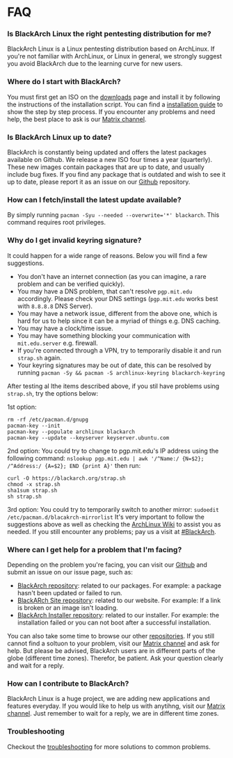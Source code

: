# FAQ

### Is BlackArch Linux the right pentesting distribution for me?

BlackArch Linux is a Linux pentesting distribution based on ArchLinux. If you're not familiar with ArchLinux, or Linux in general, we strongly suggest you avoid BlackArch due to the learning curve for new users.

### Where do I start with BlackArch?

You must first get an ISO on the [downloads](https://blackarch.org/downloads.html) page and install it by following the instructions of the installation script. You can find a [installation guide](/install_guide) to show the step by step process. If you encounter any problems and need help, the best place to ask is our [Matrix channel](https://matrix.to/#/%23BlackArch:matrix.org).

### Is BlackArch Linux up to date?

BlackArch is constantly being updated and offers the latest packages available on Github. We release a new ISO four times a year (quarterly). These new images contain packages that are up to date, and usually include bug fixes. If you find any package that is outdated and wish to see it up to date, please report it as an issue on our [Github](https://github.com/blackarch/blackarch) repository.

### How can I fetch/install the latest update available?

By simply running `pacman -Syu --needed --overwrite='*' blackarch`. This command requires root privileges.

### Why do I get invalid keyring signature?

It could happen for a wide range of reasons. Below you will find a few suggestions.

* You don't have an internet connection (as you can imagine, a rare problem and can be verified quickly).
* You may have a DNS problem, that can't resolve `pgp.mit.edu` accordingly. Please check your DNS settings (`pgp.mit.edu` works best with `8.8.8.8` DNS Server).
* You may have a network issue, different from the above one, which is hard for us to help since it can be a myriad of things e.g. DNS caching.
* You may have a clock/time issue.
* You may have something blocking your communication with `mit.edu.server` e.g. firewall.
* If you're connected through a VPN, try to temporarily disable it and run `strap.sh` again.
* Your keyring signatures may be out of date, this can be resolved by running `pacman -Sy && pacman -S archlinux-keyring blackarch-keyring`

After testing al lthe items described above, if you stil have problems using `strap.sh`, try the options below:

1st option:
```
rm -rf /etc/pacman.d/gnupg
pacman-key --init
pacman-key --populate archlinux blackarch
pacman-key --update --keyserver keyserver.ubuntu.com
```

2nd option:
You could try to change to pgp.mit.edu's IP address using the following command:
`nslookup pgp.mit.edu | awk '/^Name:/ {N=$2}; /^Address:/ {A=$2}; END {print A}'`
then run:
```
curl -O https://blackarch.org/strap.sh
chmod -x strap.sh
sha1sum strap.sh
sh strap.sh
```

3rd option:
You could try to temporarily switch to another mirror:
`sudoedit /etc/pacman.d/blacakrch-mirrorlist`
It's very important to follow the suggestions above as well as checking the [ArchLinux Wiki](https://wiki.archlinux.org) to assist you as needed. If you still encounter any problems; pay us a visit at [#BlackArch](https://matrix.to/#/%23BlackArch:matrix.org).

### Where can I get help for a problem that I'm facing?

Depending on the problem you're facing, you can visit our [Github](https://github.com/blackarch/blackarch) and submit an issue on our issue page, such as:
* [BlackArch repository](https://github.com/blackarch/blackarch/issues): related to our packages. For example: a package hasn't been updated or failed to run.
* [BlackARch Site repository](https://github.com/blackarch/blackarch-site/issues): related to our website. For example: If a link is broken or an image isn't loading.
* [BlackArch Installer repository](https://github.com/blackarch/blackarch-installer/issues): related to our installer. For example: the installation failed or you can not boot after a successful installation. 

You can also take some time to browse our other [repositories](https://guthub.com/blackarch).
If you still cannot find a soltuon to your problem, visit our [Matrix channel](https://matrix.to/#/%23BlackArch:matrix.org) and ask for help. But please be advised, BlackArch users are in different parts of the globe (different time zones). Therefor, be patient. Ask your question clearly and wait for a reply.

### How can I contribute to BlackArch?

BlackArch Linux is a huge project, we are adding new applications and features everyday. 
If you would like to help us with anytihng, visit our [Matrix channel](https://matrix.to/#/%23BlackArch:matrix.org). Just remember to wait for a reply, we are in different time zones.

### Troubleshooting

Checkout the [troubleshooting](/troubleshooting) for more solutions to common problems.
